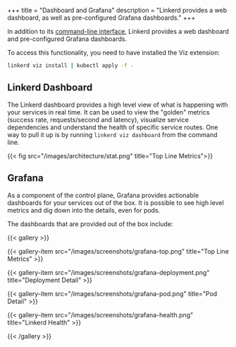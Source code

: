 +++
title = "Dashboard and Grafana"
description = "Linkerd provides a web dashboard, as well as pre-configured Grafana dashboards."
+++

In addition to its [command-line interface](/2.10/cli/), Linkerd provides a web
dashboard and pre-configured Grafana dashboards.

To access this functionality, you need to have installed the Viz extension:

```bash
linkerd viz install | kubectl apply -f -
```

## Linkerd Dashboard

The Linkerd dashboard provides a high level view of what is happening with your
services in real time. It can be used to view the "golden" metrics (success
rate, requests/second and latency), visualize service dependencies and
understand the health of specific service routes. One way to pull it up is by
running `linkerd viz dashboard` from the command line.

{{< fig src="/images/architecture/stat.png" title="Top Line Metrics">}}

## Grafana

As a component of the control plane, Grafana provides actionable dashboards for
your services out of the box. It is possible to see high level metrics and dig
down into the details, even for pods.

The dashboards that are provided out of the box include:

{{< gallery >}}

{{< gallery-item src="/images/screenshots/grafana-top.png"
    title="Top Line Metrics" >}}

{{< gallery-item src="/images/screenshots/grafana-deployment.png"
    title="Deployment Detail" >}}

{{< gallery-item src="/images/screenshots/grafana-pod.png"
    title="Pod Detail" >}}

{{< gallery-item src="/images/screenshots/grafana-health.png"
    title="Linkerd Health" >}}

{{< /gallery >}}
